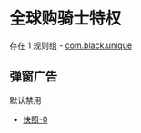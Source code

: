 # 全球购骑士特权

存在 1 规则组 - [com.black.unique](/src/apps/com.black.unique.ts)

## 弹窗广告

默认禁用

- [快照-0](https://i.gkd.li/import/13499502)
